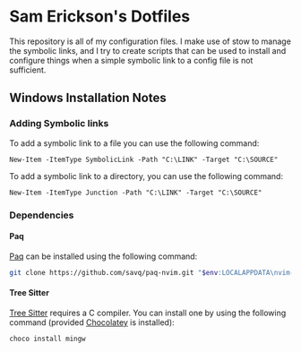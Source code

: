 # Sam Erickson's Dotfiles

This repository is all of my configuration files.
I make use of stow to manage the symbolic links, and I try to create
scripts that can be used to install and configure things when a simple
symbolic link to a config file is not sufficient.

## Windows Installation Notes

### Adding Symbolic links

To add a symbolic link to a file you can use the following command:

```pwsh
New-Item -ItemType SymbolicLink -Path "C:\LINK" -Target "C:\SOURCE"
```

To add a symbolic link to a directory, you can use the following command:

```pwsh
New-Item -ItemType Junction -Path "C:\LINK" -Target "C:\SOURCE"
```

### Dependencies

#### Paq

[Paq](https://github.com/savq/paq-nvim) can be installed using the following command:

```bash
git clone https://github.com/savq/paq-nvim.git "$env:LOCALAPPDATA\nvim-data\site\pack\paqs\start\paq-nvim"
```

#### Tree Sitter

[Tree Sitter](https://github.com/nvim-treesitter/nvim-treesitter/wiki/Windows-support)
requires a C compiler. You can install one by using the following command (provided
[Chocolatey](https://chocolatey.org/install) is installed):

```bash
choco install mingw
```
